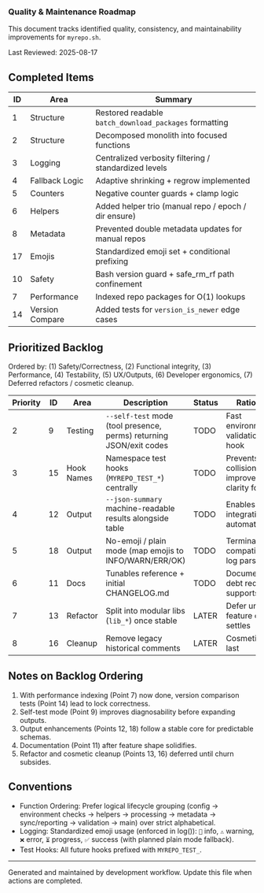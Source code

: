 ### Quality & Maintenance Roadmap

This document tracks identified quality, consistency, and maintainability improvements for `myrepo.sh`.

Last Reviewed: 2025-08-17

## Completed Items

| ID | Area | Summary |
|----|------|---------|
| 1 | Structure | Restored readable `batch_download_packages` formatting |
| 2 | Structure | Decomposed monolith into focused functions |
| 3 | Logging | Centralized verbosity filtering / standardized levels |
| 4 | Fallback Logic | Adaptive shrinking + regrow implemented |
| 5 | Counters | Negative counter guards + clamp logic |
| 6 | Helpers | Added helper trio (manual repo / epoch / dir ensure) |
| 8 | Metadata | Prevented double metadata updates for manual repos |
| 17 | Emojis | Standardized emoji set + conditional prefixing |
| 10 | Safety | Bash version guard + safe_rm_rf path confinement |
| 7 | Performance | Indexed repo packages for O(1) lookups |
| 14 | Version Compare | Added tests for `version_is_newer` edge cases |

## Prioritized Backlog

Ordered by: (1) Safety/Correctness, (2) Functional integrity, (3) Performance, (4) Testability, (5) UX/Outputs, (6) Developer ergonomics, (7) Deferred refactors / cosmetic cleanup.

| Priority | ID | Area | Description | Status | Rationale |
|----------|----|------|-------------|--------|-----------|
| 2 | 9  | Testing | `--self-test` mode (tool presence, perms) returning JSON/exit codes | TODO | Fast environment validation & CI hook |
| 3 | 15 | Hook Names | Namespace test hooks (`MYREPO_TEST_*`) centrally | TODO | Prevents collisions; improves clarity for tests |
| 4 | 12 | Output | `--json-summary` machine-readable results alongside table | TODO | Enables integration / automation |
| 5 | 18 | Output | No-emoji / plain mode (map emojis to INFO/WARN/ERR/OK) | TODO | Terminal compatibility / log parsers |
| 6 | 11 | Docs | Tunables reference + initial CHANGELOG.md | TODO | Documentation debt reduction; supports users |
| 7 | 13 | Refactor | Split into modular libs (`lib_*`) once stable | LATER | Defer until feature churn settles |
| 8 | 16 | Cleanup | Remove legacy historical comments | LATER | Cosmetic; safe last |

## Notes on Backlog Ordering

1. With performance indexing (Point 7) now done, version comparison tests (Point 14) lead to lock correctness.
2. Self-test mode (Point 9) improves diagnosability before expanding outputs.
3. Output enhancements (Points 12, 18) follow a stable core for predictable schemas.
4. Documentation (Point 11) after feature shape solidifies.
5. Refactor and cosmetic cleanup (Points 13, 16) deferred until churn subsides.

## Conventions

* Function Ordering: Prefer logical lifecycle grouping (config → environment checks → helpers → processing → metadata → sync/reporting → validation → main) over strict alphabetical.
* Logging: Standardized emoji usage (enforced in log()): `📘` info, `⚠️` warning, `❌` error, `⏳` progress, `✅` success (with planned plain mode fallback).
* Test Hooks: All future hooks prefixed with `MYREPO_TEST_`.

---
Generated and maintained by development workflow. Update this file when actions are completed.

